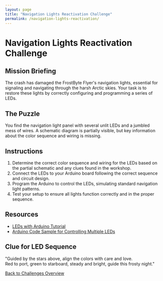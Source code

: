 ```yaml
---
layout: page
title: "Navigation Lights Reactivation Challenge"
permalink: /navigation-lights-reactivation/
---
```


# Navigation Lights Reactivation Challenge

## Mission Briefing
The crash has damaged the FrostByte Flyer's navigation lights, essential for signaling and navigating through the harsh Arctic skies. Your task is to restore these lights by correctly configuring and programming a series of LEDs.

## The Puzzle
You find the navigation light panel with several unlit LEDs and a jumbled mess of wires. A schematic diagram is partially visible, but key information about the color sequence and wiring is missing.

## Instructions
1. Determine the correct color sequence and wiring for the LEDs based on the partial schematic and any clues found in the workshop.
2. Connect the LEDs to your Arduino board following the correct sequence and circuit design.
3. Program the Arduino to control the LEDs, simulating standard navigation light patterns.
4. Test your setup to ensure all lights function correctly and in the proper sequence.

## Resources
- [LEDs with Arduino Tutorial](link-to-led-arduino-tutorial.pdf)
- [Arduino Code Sample for Controlling Multiple LEDs](link-to-arduino-multiple-leds-code-sample.pdf)

## Clue for LED Sequence
"Guided by the stars above, align the colors with care and love.  
Red to port, green to starboard, steady and bright, guide this frosty night."

[Back to Challenges Overview](/challenges/)
